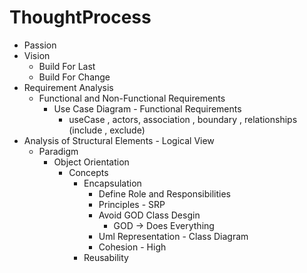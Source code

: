 # ThoughtProcess

- Passion
- Vision 
	- Build For Last
	- Build For Change
- Requirement Analysis
	- Functional and Non-Functional Requirements
		- Use Case Diagram - Functional Requirements
			- useCase , actors, association , boundary , relationships (include , exclude)
- Analysis of Structural Elements - Logical View
	- Paradigm
		- Object Orientation 
			- Concepts
				- Encapsulation
					- Define Role and Responsibilities
					- Principles - SRP
					- Avoid GOD Class Desgin
						- GOD -> Does Everything
					- Uml Representation - Class Diagram
					- Cohesion - High
				 - Reusability
					
					
		 
		  
 
<!--stackedit_data:
eyJoaXN0b3J5IjpbMjA2NzM2Mjg4NywtMjMwNjU0MV19
-->